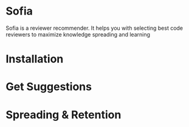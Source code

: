 # Sofia
Sofia is a reviewer recommender. It helps you with selecting best code reviewers to maximize knowledge spreading and learning

# Installation

# Get Suggestions

# Spreading & Retention
